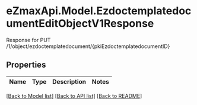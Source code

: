 # eZmaxApi.Model.EzdoctemplatedocumentEditObjectV1Response
Response for PUT /1/object/ezdoctemplatedocument/{pkiEzdoctemplatedocumentID}

## Properties

Name | Type | Description | Notes
------------ | ------------- | ------------- | -------------

[[Back to Model list]](../README.md#documentation-for-models) [[Back to API list]](../README.md#documentation-for-api-endpoints) [[Back to README]](../README.md)

